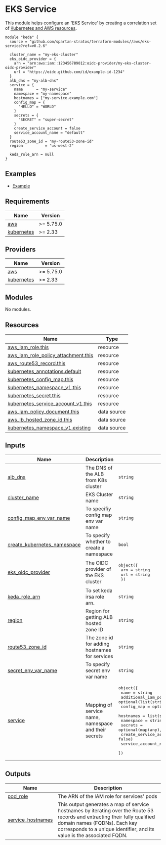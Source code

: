 # EKS Service

This module helps configure an 'EKS Service' by creating a correlation set
of  [Kubernetes and AWS resources](#resources).

```hcl
module "keda" {
  source = "github.com/spartan-stratos/terraform-modules//aws/eks-service?ref=v0.2.6"

  cluster_name = "my-eks-cluster"
  eks_oidc_provider = {
    arn = "arn:aws:iam::123456789012:oidc-provider/my-eks-cluster-oidc-provider"
    url = "https://oidc.github.com/id/example-id-1234"
  }
  alb_dns = "my-alb-dns"
  service = {
    name      = "my-service"
    namespace = "my-namespace"
    hostnames = ["my-service.example.com"]
    config_map = {
      "HELLO" = "WORLD"
    }
    secrets = {
      "SECRET" = "super-secret"
    }
    create_service_account = false
    service_account_name = "default"
  }
  route53_zone_id = "my-route53-zone-id"
  region          = "us-west-2"

  keda_role_arn = null
}
```

## Examples

- [Example](./examples/complete/)

<!-- BEGIN_TF_DOCS -->

## Requirements

| Name                                                                         | Version   |
|------------------------------------------------------------------------------|-----------|
| <a name="requirement_aws"></a> [aws](#requirement\_aws)                      | >= 5.75.0 |
| <a name="requirement_kubernetes"></a> [kubernetes](#requirement\_kubernetes) | >= 2.33   |

## Providers

| Name                                                                   | Version   |
|------------------------------------------------------------------------|-----------|
| <a name="provider_aws"></a> [aws](#provider\_aws)                      | >= 5.75.0 |
| <a name="provider_kubernetes"></a> [kubernetes](#provider\_kubernetes) | >= 2.33   |

## Modules

No modules.

## Resources

| Name                                                                                                                                          | Type        |
|-----------------------------------------------------------------------------------------------------------------------------------------------|-------------|
| [aws_iam_role.this](https://registry.terraform.io/providers/hashicorp/aws/latest/docs/resources/iam_role)                                     | resource    |
| [aws_iam_role_policy_attachment.this](https://registry.terraform.io/providers/hashicorp/aws/latest/docs/resources/iam_role_policy_attachment) | resource    |
| [aws_route53_record.this](https://registry.terraform.io/providers/hashicorp/aws/latest/docs/resources/route53_record)                         | resource    |
| [kubernetes_annotations.default](https://registry.terraform.io/providers/hashicorp/kubernetes/latest/docs/resources/annotations)              | resource    |
| [kubernetes_config_map.this](https://registry.terraform.io/providers/hashicorp/kubernetes/latest/docs/resources/config_map)                   | resource    |
| [kubernetes_namespace_v1.this](https://registry.terraform.io/providers/hashicorp/kubernetes/latest/docs/resources/namespace)                     | resource    |
| [kubernetes_secret.this](https://registry.terraform.io/providers/hashicorp/kubernetes/latest/docs/resources/secret)                           | resource    |
| [kubernetes_service_account_v1.this](https://registry.terraform.io/providers/hashicorp/kubernetes/latest/docs/resources/service_account_v1)   | resource    |
| [aws_iam_policy_document.this](https://registry.terraform.io/providers/hashicorp/aws/latest/docs/data-sources/iam_policy_document)            | data source |
| [aws_lb_hosted_zone_id.this](https://registry.terraform.io/providers/hashicorp/aws/latest/docs/data-sources/lb_hosted_zone_id)                | data source |
| [kubernetes_namespace_v1.existing](https://registry.terraform.io/providers/hashicorp/kubernetes/latest/docs/data-sources/namespace_v1)        | data source |

## Inputs

| Name                                                                                                                    | Description                                          | Type                                                                                                                                                                                                                                                                                                                                                                                                                                                                                       | Default | Required |
|-------------------------------------------------------------------------------------------------------------------------|------------------------------------------------------|--------------------------------------------------------------------------------------------------------------------------------------------------------------------------------------------------------------------------------------------------------------------------------------------------------------------------------------------------------------------------------------------------------------------------------------------------------------------------------------------|---------|:--------:|
| <a name="input_alb_dns"></a> [alb\_dns](#input\_alb\_dns)                                                               | The DNS of the ALB from K8s cluster                  | `string`                                                                                                                                                                                                                                                                                                                                                                                                                                                                                   | n/a     |   yes    |
| <a name="input_cluster_name"></a> [cluster\_name](#input\_cluster\_name)                                                | EKS Cluster name                                     | `string`                                                                                                                                                                                                                                                                                                                                                                                                                                                                                   | n/a     |   yes    |
| <a name="input_config_map_env_var_name"></a> [config\_map\_env\_var\_name](#input\_config\_map\_env\_var\_name)         | To specifiy config map env var name                  | `string`                                                                                                                                                                                                                                                                                                                                                                                                                                                                                   | `null`  |    no    |
| <a name="input_create_kubernetes_namespace"></a> [create\_kubernetes\_namespace](#input\_create\_kubernetes\_namespace) | To specify whether to create a namespace             | `bool`                                                                                                                                                                                                                                                                                                                                                                                                                                                                                     | `false` |    no    |
| <a name="input_eks_oidc_provider"></a> [eks\_oidc\_provider](#input\_eks\_oidc\_provider)                               | The OIDC provider of the EKS cluster                 | <pre>object({<br/>    arn = string<br/>    url = string<br/>  })</pre>                                                                                                                                                                                                                                                                                                                                                                                                                     | n/a     |   yes    |
| <a name="input_keda_role_arn"></a> [keda\_role\_arn](#input\_keda\_role\_arn)                                           | To set keda irsa role arn.                           | `string`                                                                                                                                                                                                                                                                                                                                                                                                                                                                                   | `null`  |    no    |
| <a name="input_region"></a> [region](#input\_region)                                                                    | Region for getting ALB hosted zone ID                | `string`                                                                                                                                                                                                                                                                                                                                                                                                                                                                                   | n/a     |   yes    |
| <a name="input_route53_zone_id"></a> [route53\_zone\_id](#input\_route53\_zone\_id)                                     | The zone id for adding hostnames for services        | `string`                                                                                                                                                                                                                                                                                                                                                                                                                                                                                   | n/a     |   yes    |
| <a name="input_secret_env_var_name"></a> [secret\_env\_var\_name](#input\_secret\_env\_var\_name)                       | To specify secret env var name                       | `string`                                                                                                                                                                                                                                                                                                                                                                                                                                                                                   | `null`  |    no    |
| <a name="input_service"></a> [service](#input\_service)                                                                 | Mapping of service name, namespace and their secrets | <pre>object({<br/>    name                       = string<br/>    additional_iam_policy_arns = optional(list(string), [])<br/>    config_map                 = optional(map(any), {})<br/>    hostnames                  = list(string)<br/>    namespace                  = string<br/>    secrets                    = optional(map(any), {})<br/>    create_service_account     = optional(bool, false)<br/>    service_account_name       = optional(string, "default")<br/>  })</pre> | n/a     |   yes    |

## Outputs

| Name                                                                                      | Description                                                                                                                                                                                                                           |
|-------------------------------------------------------------------------------------------|---------------------------------------------------------------------------------------------------------------------------------------------------------------------------------------------------------------------------------------|
| <a name="output_pod_role"></a> [pod\_role](#output\_pod\_role)                            | The ARN of the IAM role for services' pods                                                                                                                                                                                            |
| <a name="output_service_hostnames"></a> [service\_hostnames](#output\_service\_hostnames) | This output generates a map of service hostnames by iterating over the Route 53 records and extracting their fully qualified domain names (FQDNs). Each key corresponds to a unique identifier, and its value is the associated FQDN. |

<!-- END_TF_DOCS -->
